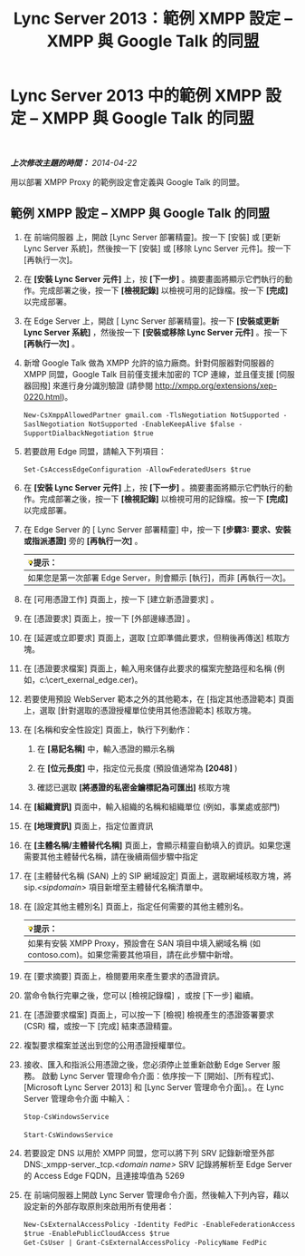 ﻿---
title: Lync Server 2013：範例 XMPP 設定 – XMPP 與 Google Talk 的同盟
TOCTitle: 範例 XMPP 設定 – XMPP 與 Google Talk 的同盟
ms:assetid: 360a2f7b-015b-4e93-ac67-0f609c21f1a2
ms:mtpsurl: https://technet.microsoft.com/zh-tw/library/JJ204807(v=OCS.15)
ms:contentKeyID: 49290573
ms.date: 08/10/2015
mtps_version: v=OCS.15
ms.translationtype: HT
---

# Lync Server 2013 中的範例 XMPP 設定 – XMPP 與 Google Talk 的同盟

 

_**上次修改主題的時間：** 2014-04-22_

用以部署 XMPP Proxy 的範例設定會定義與 Google Talk 的同盟。

## 範例 XMPP 設定 – XMPP 與 Google Talk 的同盟

1.  在 前端伺服器 上，開啟 \[Lync Server 部署精靈\]。按一下 \[安裝\] 或 \[更新 Lync Server 系統\]，然後按一下 \[安裝\] 或 \[移除 Lync Server 元件\]。按一下 \[再執行一次\]。

2.  在 **\[安裝 Lync Server 元件\]** 上，按 **\[下一步\]** 。摘要畫面將顯示它們執行的動作。完成部署之後，按一下 **\[檢視記錄\]** 以檢視可用的記錄檔。按一下 **\[完成\]** 以完成部署。

3.  在 Edge Server 上，開啟 \[ Lync Server 部署精靈\]。按一下 **\[安裝或更新 Lync Server 系統\]** ，然後按一下 **\[安裝或移除 Lync Server 元件\]** 。按一下 **\[再執行一次\]** 。

4.  新增 Google Talk 做為 XMPP 允許的協力廠商。針對伺服器對伺服器的 XMPP 同盟，Google Talk 目前僅支援未加密的 TCP 連線，並且僅支援 \[伺服器回撥\] 來進行身分識別驗證 (請參閱 <http://xmpp.org/extensions/xep-0220.html>)。
    
        New-CsXmppAllowedPartner gmail.com -TlsNegotiation NotSupported -SaslNegotiation NotSupported -EnableKeepAlive $false -SupportDialbackNegotiation $true

5.  若要啟用 Edge 同盟，請輸入下列項目：
    
        Set-CsAccessEdgeConfiguration -AllowFederatedUsers $true

6.  在 **\[安裝 Lync Server 元件\]** 上，按 **\[下一步\]** 。摘要畫面將顯示它們執行的動作。完成部署之後，按一下 **\[檢視記錄\]** 以檢視可用的記錄檔。按一下 **\[完成\]** 以完成部署。

7.  在 Edge Server 的 \[ Lync Server 部署精靈\] 中，按一下 **\[步驟3: 要求、安裝或指派憑證\]** 旁的 **\[再執行一次\]** 。
    
    <table>
    <thead>
    <tr class="header">
    <th><img src="images/JJ205025.tip(OCS.15).gif" title="tip" alt="tip" />提示：</th>
    </tr>
    </thead>
    <tbody>
    <tr class="odd">
    <td>如果您是第一次部署 Edge Server，則會顯示 [執行]，而非 [再執行一次]。</td>
    </tr>
    </tbody>
    </table>


8.  在 \[可用憑證工作\] 頁面上，按一下 \[建立新憑證要求\] 。

9.  在 \[憑證要求\] 頁面上，按一下 \[外部邊緣憑證\] 。

10. 在 \[延遲或立即要求\] 頁面上，選取 \[立即準備此要求，但稍後再傳送\] 核取方塊。

11. 在 \[憑證要求檔案\] 頁面上，輸入用來儲存此要求的檔案完整路徑和名稱 (例如，c:\\cert\_exernal\_edge.cer)。

12. 若要使用預設 WebServer 範本之外的其他範本，在 \[指定其他憑證範本\] 頁面上，選取 \[針對選取的憑證授權單位使用其他憑證範本\] 核取方塊。

13. 在 \[名稱和安全性設定\] 頁面上，執行下列動作：
    
    1.  在 **\[易記名稱\]** 中，輸入憑證的顯示名稱
    
    2.  在 **\[位元長度\]** 中，指定位元長度 (預設值通常為 **\[2048\]** )
    
    3.  確認已選取 **\[將憑證的私密金鑰標記為可匯出\]** 核取方塊

14. 在 **\[組織資訊\]** 頁面中，輸入組織的名稱和組織單位 (例如，事業處或部門)

15. 在 **\[地理資訊\]** 頁面上，指定位置資訊

16. 在 **\[主體名稱/主體替代名稱\]** 頁面上，會顯示精靈自動填入的資訊。如果您還需要其他主體替代名稱，請在後續兩個步驟中指定

17. 在 \[主體替代名稱 (SAN) 上的 SIP 網域設定\] 頁面上，選取網域核取方塊，將 sip.*\<sipdomain\>* 項目新增至主體替代名稱清單中。

18. 在 \[設定其他主體別名\] 頁面上，指定任何需要的其他主體別名。
    
    <table>
    <thead>
    <tr class="header">
    <th><img src="images/JJ205025.tip(OCS.15).gif" title="tip" alt="tip" />提示：</th>
    </tr>
    </thead>
    <tbody>
    <tr class="odd">
    <td>如果有安裝 XMPP Proxy，預設會在 SAN 項目中填入網域名稱 (如 contoso.com)。如果您需要其他項目，請在此步驟中新增。</td>
    </tr>
    </tbody>
    </table>


19. 在 \[要求摘要\] 頁面上，檢閱要用來產生要求的憑證資訊。

20. 當命令執行完畢之後，您可以 \[檢視記錄檔\] ，或按 \[下一步\] 繼續。

21. 在 \[憑證要求檔案\] 頁面上，可以按一下 \[檢視\] 檢視產生的憑證簽署要求 (CSR) 檔，或按一下 \[完成\] 結束憑證精靈。

22. 複製要求檔案並送出到您的公用憑證授權單位。

23. 接收、匯入和指派公用憑證之後，您必須停止並重新啟動 Edge Server 服務。 啟動 Lync Server 管理命令介面：依序按一下 \[開始\]、\[所有程式\]、\[Microsoft Lync Server 2013\] 和 \[Lync Server 管理命令介面\]。。在 Lync Server 管理命令介面 中輸入：
    
        Stop-CsWindowsService
    
        Start-CsWindowsService

24. 若要設定 DNS 以用於 XMPP 同盟，您可以將下列 SRV 記錄新增至外部 DNS:\_xmpp-server.\_tcp.*\<domain name\>* SRV 記錄將解析至 Edge Server 的 Access Edge FQDN，且連接埠值為 5269

25. 在 前端伺服器上開啟 Lync Server 管理命令介面，然後輸入下列內容，藉以設定新的外部存取原則來啟用所有使用者：
    
        New-CsExternalAccessPolicy -Identity FedPic -EnableFederationAccess $true -EnablePublicCloudAccess $true
        Get-CsUser | Grant-CsExternalAccessPolicy -PolicyName FedPic

